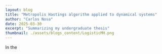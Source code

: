 ```yaml
---
layout: blog
title: "Metropolis Hastings algorithm applied to dynamical systems"
author: "Carlos Nosa"
date: 2025-03-30
excerpt: "Summarizing my undergraduate thesis"
thumbnail: ./assets/blogs_content/LogisticMH.png
---
```


In the